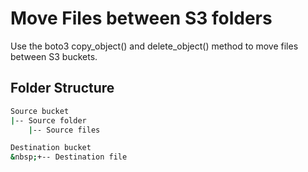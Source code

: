 # Move Files between S3 folders

Use the boto3 copy_object() and delete_object() method to move files between S3 buckets.

## Folder Structure
```bash
Source bucket
|-- Source folder
    |-- Source files

Destination bucket
&nbsp;+-- Destination file
```
